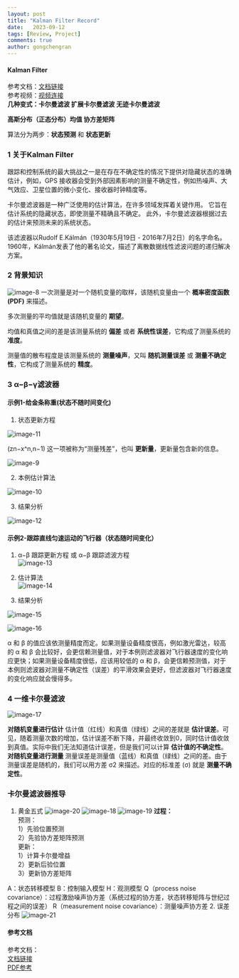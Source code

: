 ```yaml
---
layout: post
title: "Kalman Filter Record"
date:   2023-09-12
tags: [Review, Project]
comments: true
author: gongchengran
---
```


#### Kalman Filter
参考文档：[文档链接](https://www.kalmanfilter.net/default.aspx)  
参考视频：[视频连接](https://www.bilibili.com/video/BV1PT411b7e9/?spm_id_from=333.999.0.0)       
**几种变式：卡尔曼滤波 扩展卡尔曼滤波 无迹卡尔曼滤波**  

**高斯分布（正态分布）均值 协方差矩阵**   

算法分为两步：**状态预测** 和 **状态更新**

### 1 关于Kalman Filter  

跟踪和控制系统的最大挑战之一是在存在不确定性的情况下提供对隐藏状态的准确估计，例如，GPS 接收器会受到外部因素影响的测量不确定性，例如热噪声、大气效应、卫星位置的微小变化、接收器时钟精度等。

卡尔曼滤波器是一种广泛使用的估计算法，在许多领域发挥着关键作用。 它旨在估计系统的隐藏状态，即使测量不精确且不确定。 此外，卡尔曼滤波器根据过去的估计来预测未来的系统状态。

该滤波器以Rudolf E.Kálmán（1930年5月19日 - 2016年7月2日）的名字命名。1960年，Kálmán发表了他的著名论文，描述了离散数据线性滤波问题的递归解决方案。

### 2 背景知识
![image-8](../images/kf/image-8.png)
 一次测量是对一个随机变量的取样，该随机变量由一个 **概率密度函数(PDF)** 来描述。

多次测量的平均值就是该随机变量的 **期望**。

均值和真值之间的差是该测量系统的 **偏差** 或者 **系统性误差**，它构成了测量系统的 **准度**。

测量值的散布程度是该测量系统的 **测量噪声**，又叫 **随机测量误差** 或 **测量不确定性**，它构成了测量系统的 **精度**。 

### 3 α−β−γ滤波器
#### 示例1-给金条称重(状态不随时间变化)

1. 状态更新方程    

![image-11](../images/kf/image-11.png) 

(zn−x^n,n−1) 这一项被称为“测量残差”，也叫 **更新量**，更新量包含新的信息。

![image-9](../images/kf/image-9.png)  

2. 本例估计算法 

![image-10](../images/kf/image-10.png)  

3. 结果分析

![image-12](../images/kf/image-12.png)

#### 示例2-跟踪直线匀速运动的飞行器（状态随时间变化）

1. α−β 跟踪更新方程 或 α−β 跟踪滤波方程   
![image-13](../images/kf/image-13.png)

2. 估计算法   
![image-14](../images/kf/image-14.png)

3. 结果分析  

![image-15](../images/kf/image-15.png)

![image-16](../images/kf/image-16.png)

α 和 β 的值应该依测量精度而定。如果测量设备精度很高，例如激光雷达，较高的 α 和 β 会比较好，会更信赖测量值，对于本例则滤波器对飞行器速度的变化响应更快；如果测量设备精度很低，应该用较低的 α 和 β，会更信赖预测值，对于本例则滤波器对测量不确定性（误差）的平滑效果会更好，但滤波器对飞行器速度的变化响应就会慢得多。   

### 4 一维卡尔曼滤波

![image-17](../images/kf/image-17.png)

**对随机变量进行估计**
估计值（红线）和真值（绿线）之间的差就是 **估计误差**。可见，随着测量次数的增加，估计误差不断下降，并最终收敛到0，同时估计值收敛到真值。实际中我们无法知道估计误差，但是我们可以计算 **估计值的不确定性**。   
**对随机变量进行测量**
测量误差是测量值（蓝线）和真值（绿线）之间的差。由于测量误差是随机的，我们可以用方差 σ2 来描述。对应的标准差 (σ) 就是 **测量不确定性**。 

### 卡尔曼滤波器推导
1. 黄金五式
![image-20](../images/kf/image-20.png)
![image-18](../images/kf/image-18.png)
![image-19](../images/kf/image-19.png)
**过程：**  
预测：  
1）先验位置预测  
2）先验协方差矩阵预测      
更新：   
1）计算卡尔曼增益   
2）更新后验位置     
3）更新协方差矩阵   



A：状态转移模型
B：控制输入模型
H：观测模型
Q（process noise covariance）：过程激励噪声协方差（系统过程的协方差，状态转移矩阵与世纪过程之间的误差）
R（measurement noise covariance）：测量噪声协方差
2. 误差分布
![image-21](../images/kf/image-21.png)

#### 参考文档
参考文档：  
[文档链接](https://www.kalmanfilter.net/default.aspx)    
[PDF参考](https://www.cs.unc.edu/~welch/media/pdf/kalman_intro.pdf)
